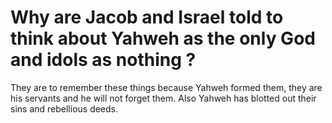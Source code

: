 # Why are Jacob and Israel told to think about Yahweh as the only God and idols as nothing ?

They are to remember these things because Yahweh formed them, they are his servants and he will not forget them. Also Yahweh has blotted out their sins and rebellious deeds.
